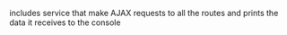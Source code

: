 
includes service that make AJAX requests to all the routes and prints the data it receives to the console
